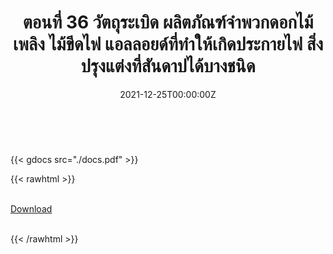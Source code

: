 ﻿---
linktitle: 36  วัตถุระเบิด ผลิตภัณฑ์จำพวกดอกไม้เพลิง ไม้ขีดไฟ แอลลอยด์ที่ทำให้เกิดประกายไฟ สิ่งปรุงแต่งที่สันดาปได้บางชนิด

title:  ตอนที่ 36  วัตถุระเบิด ผลิตภัณฑ์จำพวกดอกไม้เพลิง ไม้ขีดไฟ แอลลอยด์ที่ทำให้เกิดประกายไฟ สิ่งปรุงแต่งที่สันดาปได้บางชนิด
date: "2021-12-25T00:00:00Z"
lastmod: "2021-12-25T00:00:00Z"
draft: false
toc: false 
type: series 
categories: ["พิกัดศุลกากร"]
tags: ["รหัสสถิติ"]
authors: ["admin"]
menu:
  ts_2022:
    parent: รหัสสถิติสินค้า ฉบับปี 2565
    weight: 33

weight: 33
---

<br>

{{< gdocs src="./docs.pdf" >}}


{{< rawhtml >}}
<br>

<br>
<div class="article-tags">
<a class="badge badge-danger" href="./docs.pdf" target="_blank" id="download_files_new">Download</a>

</div>
<br>

{{< /rawhtml >}}
